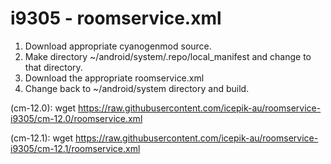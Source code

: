 # i9305 - roomservice.xml

1. Download appropriate cyanogenmod source.
2. Make directory ~/android/system/.repo/local_manifest and change to that directory.
3. Download the appropriate roomservice.xml
4. Change back to ~/android/system directory and build.

(cm-12.0):
wget https://raw.githubusercontent.com/icepik-au/roomservice-i9305/cm-12.0/roomservice.xml

(cm-12.1):
wget https://raw.githubusercontent.com/icepik-au/roomservice-i9305/cm-12.1/roomservice.xml
